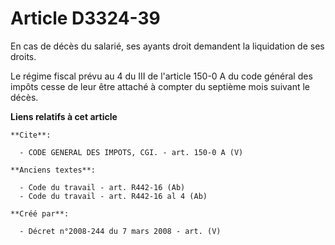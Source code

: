 # Article D3324-39

En cas de décès du salarié, ses ayants droit demandent la liquidation de ses droits. 

Le régime fiscal prévu au 4 du III de l'article 150-0 A du code général des impôts cesse de leur être attaché à compter du
septième mois suivant le décès.

**Liens relatifs à cet article**

	**Cite**:

	  - CODE GENERAL DES IMPOTS, CGI. - art. 150-0 A (V)

	**Anciens textes**:

	  - Code du travail - art. R442-16 (Ab)
	  - Code du travail - art. R442-16 al 4 (Ab)

	**Créé par**:

	  - Décret n°2008-244 du 7 mars 2008 - art. (V)
